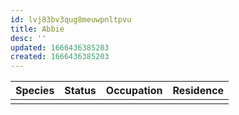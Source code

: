 ```yaml
---
id: lvj83bv3qug8meuwpnltpvu
title: Abbie
desc: ''
updated: 1666436385203
created: 1666436385203
---
```

|Species|Status|Occupation|Residence|
|:-:|:-:|:-:|:-:|
|  |  |  |  |
<br/>